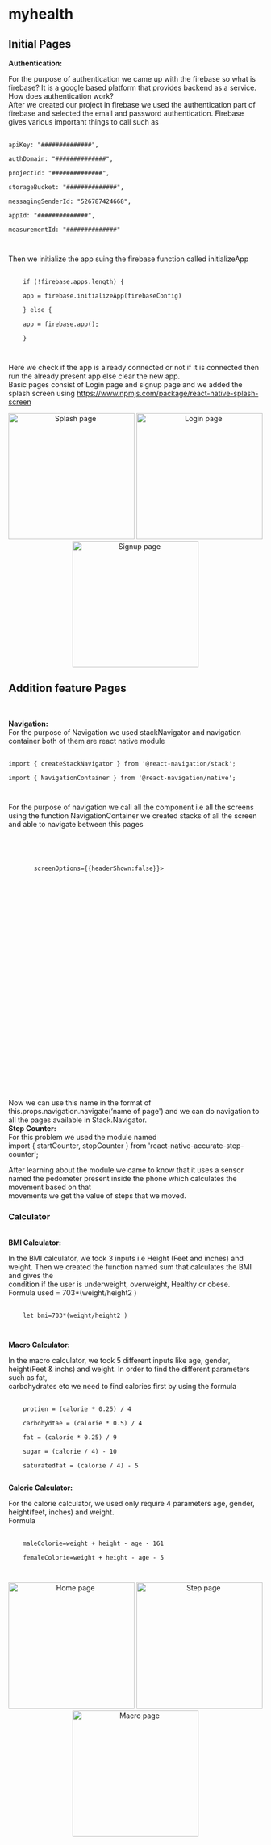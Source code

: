 # myhealth
<h2>Initial Pages</h2>
<p><b>Authentication:</b><br>
 
For the purpose of authentication we came up with the firebase so what is firebase? It is a google based platform that provides backend as a service.</br>
How does authentication work?</br>
After we created our project in firebase we used the authentication part of firebase and selected the email and password authentication. Firebase gives various important things to call such as </br>
<pre>
    <code>
apiKey: "##############",</br>
authDomain: "##############",</br>
projectId: "##############",</br>
storageBucket: "##############",</br>
messagingSenderId: "526787424668",</br>
appId: "##############",</br>
measurementId: "##############"</br>
    </code>
</pre>


Then we initialize the app suing the firebase function called initializeApp</br>
<pre>
    <code>
    if (!firebase.apps.length) {</br>
    app = firebase.initializeApp(firebaseConfig)</br>
    } else {</br>
    app = firebase.app();</br>
    }</br>
    </code>
</pre>


Here we check if the app is already connected or not if it is connected then run the already present app else clear the new app.</br>
Basic pages consist of Login page and signup page and we added the splash screen using https://www.npmjs.com/package/react-native-splash-screen </br>
</p>
<p align='center'>
   <img src="splash.png" width="250" title="Splash page">
  <img src="Login.png" width="250" title="Login page">
  <img src="signup.png" width="250" title="Signup page">
  
 
</p>
<h2>Addition feature Pages</h2></br>
<p>
<b>Navigation:</b><br>
For the purpose of Navigation we used stackNavigator and navigation container both of them are react native module <br>
<pre>
    <code>
import { createStackNavigator } from '@react-navigation/stack';<br>
import { NavigationContainer } from '@react-navigation/native';<br>
    </code>
</pre>


For the purpose of navigation we call all the component i.e all the screens using the function NavigationContainer we created stacks of all the screen  and able to navigate between this pages<br>
<pre>
    <code>
       <NavigationContainer><br>
       <Stack.Navigator initialRouteName="Login"<br>
       screenOptions={{headerShown:false}}>
         <Stack.Screen name="Login" component={Login} /><br>
         <Stack.Screen name="Signup" component={Signup} /><br>
         <Stack.Screen name="Home" component={Home}/><br>
         <Stack.Screen name="Calc" component={Calc}/><br>
         <Stack.Screen name="Chart" component={Charts}/><br>
         <Stack.Screen name="Step" component={Steps}/><br>
         <Stack.Screen name="Accomplishment" component={Accomplishment}/><br>
         <Stack.Screen name="Bmi" component={Bmi}/><br>
         <Stack.Screen name="Macro" component={Macro}/><br>
         <Stack.Screen name="Calorie" component={Calorie}/><br>
         <Stack.Screen name="Bmiout" component={Bmiout}/><br>
         <Stack.Screen name="Macout" component={Macout}/><br>
         <Stack.Screen name="Calout" component={Calout}/><br>
       </Stack.Navigator><br>
       </NavigationContainer><br>
    </code>
</pre>


Now we can use this name in the format of this.props.navigation.navigate(‘name of page') and we can do navigation to all the pages available in Stack.Navigator.<br>
<b>Step Counter:</b><br>
For this problem we used the module named <br>
import { startCounter, stopCounter } from 'react-native-accurate-step-counter';<br>

After learning about the module we came to know that it uses a sensor named the pedometer present inside the phone which calculates the movement based on that <br>movements we get the value of steps that we moved.<br>
<h3>Calculator</h3></br>
<b>BMI Calculator:</b><br>

In the BMI calculator, we took 3 inputs i.e Height (Feet and inches) and weight. Then we created the function named sum that calculates the BMI and gives the</br> condition if the user is underweight, overweight, Healthy or obese.</br>
Formula used = 703*(weight/height2 )</br>
<pre>
    <code>
    let bmi=703*(weight/height2 )</br>
    </code>
</pre>

<b>Macro Calculator:</b><br>

In the macro calculator, we took 5 different inputs like age, gender, height(Feet & inchs) and  weight. In order to find the different parameters such as fat,</br> carbohydrates etc we need to find calories first by using the formula</br>
<pre>
    <code>
    protien = (calorie * 0.25) / 4 </br>
    carbohydtae = (calorie * 0.5) / 4 </br>
    fat = (calorie * 0.25) / 9 </br>
    sugar = (calorie / 4) - 10 </br>
    saturatedfat = (calorie / 4) - 5 
    </code>
</pre>
<b>Calorie Calculator:</b><br>

For the calorie calculator, we used only require 4 parameters age, gender, height(feet, inches) and weight.</br>
Formula</br>
<pre>
    <code>
    maleColorie=weight + height - age - 161<br>
    femaleColorie=weight + height - age - 5<br>
    </code>
</pre>

</p>
<p align='center'>
  <img src="home.png" width="250" title="Home page">
  <img src="steps.png" width="250" title="Step page">
  <img src="macro.png" width="250" title="Macro page">
 
</p>
